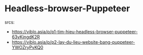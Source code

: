 # Headless-browser-Puppeteer
srcs: 
- https://viblo.asia/p/p1-tim-hieu-headless-browser-puppeteer-63vKjngdK2R
- https://viblo.asia/p/p2-lay-du-lieu-website-bang-puppeteer-YWOZryPvKQ0